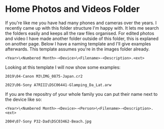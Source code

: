 # Home Photos and Videos Folder
If you're like me you have had many phones and cameras over the years. I recently came up with this folder structure I'm happy with. It lets me search the folders easily and keeps all the raw files organised. For edited photos and video I have made another folder outside of this folder, this is explaned on another page. Below I have a naming template and I'll give examples afterwards. This template assumes you're in the images folder already.

`<Year>\<Numbered Month>-<Device>\<Filename>-<Description>.<ext>`

Looking at this template I will now show some examples:

`2019\04-Canon M3\IMG_0875-Japan.cr2`

`2023\06-Sony A7RIII\DSC06441-Glamping_Da_Lat.arw`

If you are the repositry of your whole family you can put their name next to the device like so:

`<Year>\<Numbered Month>-<Device>-<Person>\<Filename>-<Description>.<ext>`

`2004\07-Sony P32-Dad\DSC03462-Beach.jpg`
